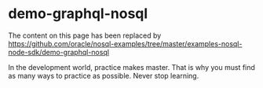 # demo-graphql-nosql

The content on this page has been replaced by https://github.com/oracle/nosql-examples/tree/master/examples-nosql-node-sdk/demo-graphql-nosql 

In the development world, practice makes master. That is why you must find as many ways to practice as possible. Never stop learning.

